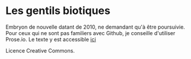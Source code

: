 Les gentils biotiques
===================

Embryon de nouvelle datant de 2010, ne demandant qu'à être poursuivie.
Pour ceux qui ne sont pas familiers avec Github, je conseille d'utiliser
Prose.io. Le texte y est accessible
[ici](http://prose.io/#albanlv/lesgentilsbiotiques/edit/master/text.md)

Licence Creative Commons.